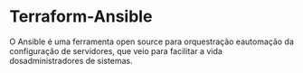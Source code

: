 # Terraform-Ansible

O Ansible é uma ferramenta open source para orquestração eautomação da configuração de servidores, que veio para facilitar a vida dosadministradores de sistemas.
